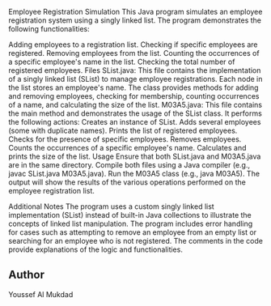 Employee Registration Simulation
This Java program simulates an employee registration system using a singly linked list. The program demonstrates the following functionalities:

Adding employees to a registration list.
Checking if specific employees are registered.
Removing employees from the list.
Counting the occurrences of a specific employee's name in the list.
Checking the total number of registered employees.
Files
SList.java: This file contains the implementation of a singly linked list (SList) to manage employee registrations. Each node in the list stores an employee's name. The class provides methods for adding and removing employees, checking for membership, counting occurrences of a name, and calculating the size of the list.
M03A5.java: This file contains the main method and demonstrates the usage of the SList class. It performs the following actions:
Creates an instance of SList.
Adds several employees (some with duplicate names).
Prints the list of registered employees.
Checks for the presence of specific employees.
Removes employees.
Counts the occurrences of a specific employee's name.
Calculates and prints the size of the list.
Usage
Ensure that both SList.java and M03A5.java are in the same directory.
Compile both files using a Java compiler (e.g., javac SList.java M03A5.java).
Run the M03A5 class (e.g., java M03A5).
The output will show the results of the various operations performed on the employee registration list.

Additional Notes
The program uses a custom singly linked list implementation (SList) instead of built-in Java collections to illustrate the concepts of linked list manipulation.
The program includes error handling for cases such as attempting to remove an employee from an empty list or searching for an employee who is not registered.
The comments in the code provide explanations of the logic and functionalities.

## Author

Youssef Al Mukdad
